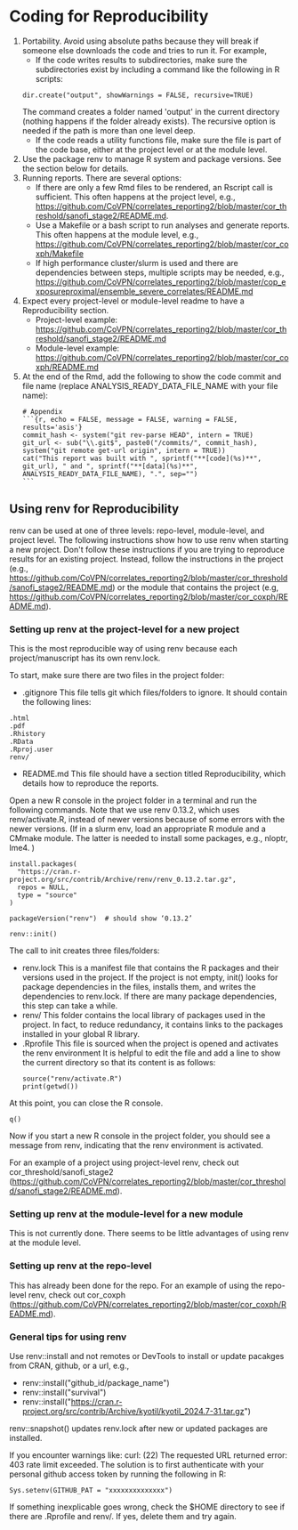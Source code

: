 # Coding for Reproducibility


1.	Portability. Avoid using absolute paths because they will break if someone else downloads the code and tries to run it. For example,
    -	If the code writes results to subdirectories, make sure the subdirectories exist by including a command like the following in R scripts:
    ```
    dir.create("output", showWarnings = FALSE, recursive=TRUE)
    ```
    The command creates a folder named 'output' in the current directory (nothing happens if the folder already exists). The recursive option is needed if the path is more than one level deep.
    -	If the code reads a utility functions file, make sure the file is part of the code base, either at the project level or at the module level.
2.	Use the package renv to manage R system and package versions. See the section below for details.
3.	Running reports. There are several options:
    -	If there are only a few Rmd files to be rendered, an Rscript call is sufficient. This often happens at the project level, e.g., https://github.com/CoVPN/correlates_reporting2/blob/master/cor_threshold/sanofi_stage2/README.md. 
    -	Use a Makefile or a bash script to run analyses and generate reports. This often happens at the module level, e.g., https://github.com/CoVPN/correlates_reporting2/blob/master/cor_coxph/Makefile
    -	If high performance cluster/slurm is used and there are dependencies between steps, multiple scripts may be needed, e.g., https://github.com/CoVPN/correlates_reporting2/blob/master/cop_exposureproximal/ensemble_severe_correlates/README.md
4.	Expect every project-level or module-level readme to have a Reproducibility section. 
    -	Project-level example: https://github.com/CoVPN/correlates_reporting2/blob/master/cor_threshold/sanofi_stage2/README.md
    -	Module-level example: https://github.com/CoVPN/correlates_reporting2/blob/master/cor_coxph/README.md
5.  At the end of the Rmd, add the following to show the code commit and file name (replace ANALYSIS_READY_DATA_FILE_NAME with your file name):
    ````
    # Appendix
    ```{r, echo = FALSE, message = FALSE, warning = FALSE, results='asis'}
    commit_hash <- system("git rev-parse HEAD", intern = TRUE)
    git_url <- sub("\\.git$", paste0("/commits/", commit_hash), system("git remote get-url origin", intern = TRUE))
    cat("This report was built with ", sprintf("**[code](%s)**", git_url), " and ", sprintf("**[data](%s)**", ANALYSIS_READY_DATA_FILE_NAME), ".", sep="")
    ```    
    ````

## Using renv for Reproducibility

renv can be used at one of three levels: repo-level, module-level, and project level. The following instructions show how to use renv when starting a new project. Don't follow these instructions if you are trying to reproduce results for an existing project. Instead, follow the instructions in the project (e.g., https://github.com/CoVPN/correlates_reporting2/blob/master/cor_threshold/sanofi_stage2/README.md) or the module that contains the project (e.g, https://github.com/CoVPN/correlates_reporting2/blob/master/cor_coxph/README.md). 


### Setting up renv at the project-level for a new project

This is the most reproducible way of using renv because each project/manuscript has its own renv.lock.

To start, make sure there are two files in the project folder:
- .gitignore  This file tells git which files/folders to ignore. It should contain the following lines:
```
.html
.pdf
.Rhistory
.RData
.Rproj.user
renv/
```
- README.md  This file should have a section titled Reproducibility, which details how to reproduce the reports.

Open a new R console in the project folder in a terminal and run the following commands. Note that we use renv 0.13.2, which uses renv/activate.R, instead of newer versions because of some errors with the newer versions. (If in a slurm env, load an appropriate R module and a CMmake module. The latter is needed to install some packages, e.g., nloptr, lme4.
)
```{r}
install.packages(
  "https://cran.r-project.org/src/contrib/Archive/renv/renv_0.13.2.tar.gz",
  repos = NULL,
  type = "source"
)

packageVersion("renv")  # should show ‘0.13.2’

renv::init()
```

The call to init creates three files/folders:

- renv.lock  This is a manifest file that contains the R packages and their versions used in the project. If the project is not empty, init() looks for package dependencies in the files, installs them, and writes the dependencies to renv.lock. If there are many package dependencies, this step can take a while.
- renv/  This folder contains the local library of packages used in the project. In fact, to reduce redundancy, it contains links to the packages installed in your global R library.
- .Rprofile  This file is sourced when the project is opened and activates the renv environment It is helpful to edit the file and add a line to show the current directory so that its content is as follows:
  ```{r}
  source("renv/activate.R")
  print(getwd())
  ```

At this point, you can close the R console.
```{r}
q()
```

Now if you start a new R console in the project folder, you should see a message from renv, indicating that the renv environment is activated.

For an example of a project using project-level renv, check out cor_threshold/sanofi_stage2 (https://github.com/CoVPN/correlates_reporting2/blob/master/cor_threshold/sanofi_stage2/README.md).

### Setting up renv at the module-level for a new module

This is not currently done. There seems to be little advantages of using renv at the module level.

### Setting up renv at the repo-level

This has already been done for the repo. For an example of using the repo-level renv, check out cor_coxph (https://github.com/CoVPN/correlates_reporting2/blob/master/cor_coxph/README.md).




### General tips for using renv

Use renv::install and not remotes or DevTools to install or update pacakges from CRAN, github, or a url, e.g.,
- renv::install("github_id/package_name")
- renv::install("survival")
- renv::install("https://cran.r-project.org/src/contrib/Archive/kyotil/kyotil_2024.7-31.tar.gz")

renv::snapshot() updates renv.lock after new or updated packages are installed.

If you encounter warnings like: curl: (22) The requested URL returned error: 403 rate limit exceeded. The solution is to first authenticate with your personal github access token by running the following in R:
```{r}
Sys.setenv(GITHUB_PAT = "xxxxxxxxxxxxxx")
```

If something inexplicable goes wrong, check the $HOME directory to see if there are .Rprofile and renv/. If yes, delete them and try again. 

